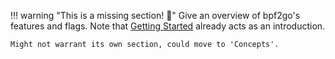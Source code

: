 !!! warning "This is a missing section! :construction:"
    Give an overview of bpf2go's features and flags. Note that [Getting
    Started](../guides/getting-started.md) already acts as an introduction.

    Might not warrant its own section, could move to 'Concepts'.

